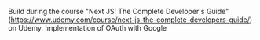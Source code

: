 Build during the course "Next JS: The Complete Developer's Guide" (https://www.udemy.com/course/next-js-the-complete-developers-guide/) on Udemy. 
Implementation of OAuth with Google 
